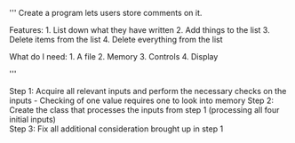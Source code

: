 '''
Create a program lets users store comments on it. 

Features: 
    1. List down what they have written
    2. Add things to the list
    3. Delete items from the list
    4. Delete everything from the list

What do I need:
    1. A file
    2. Memory
    3. Controls
    4. Display

'''


Step 1: Acquire all relevant inputs and perform the necessary checks on the inputs              - Checking of one value requires one to look into memory
Step 2: Create the class that processes the inputs from step 1 (processing all four initial inputs)                            
Step 3: Fix all additional consideration brought up in step 1
